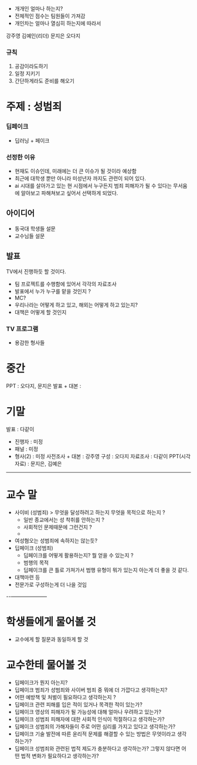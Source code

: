 - 개개인 얼마나 하는지?
- 전체적인 점수는 팀원들이 가져감
- 개인차는 얼마나 열심히 하는지에 따라서 

강주영
김예인(리더)
문지은
오다지

### 규칙
1. 공감이라도하기
2. 일정 지키기
3. 간단하게라도 준비를 해오기
# 주제 : 성범죄
### 딥페이크
- 딥러닝 + 페이크
### 선정한 이유 
- 현재도 이슈인데, 미래에는 더 큰 이슈가 될 것이라 예상함
- 최근에 대학생 뿐만 아니라 미성년자 까지도 관련이 되어 있다.
- ai 시대를 살아가고 있는 현 시점에서 누구든지 범죄 피해자가 될 수 있다는 무서움에 알아보고 파해쳐보고 싶어서 선택하게 되었다.
## 아이디어
- 동국대 학생들 설문
- 교수님들 설문

## 발표
TV에서 진행하듯 할 것이다.
- 팀 프로젝트를 수행함에 있어서 각각의 자료조사
- 발표에서 누가 누구를 맡을 것인지 ?
- MC?
- 우리나라는 어떻게 하고 있고, 해외는 어떻게 하고 있는지?
- 대책은 어떻게 할 것인지

### TV 프로그램 
- 용감한 형사들

# 중간
PPT : 오다지, 문지은
발표 + 대본 : 
# 기말
발표 : 다같이
- 진행자 : 미정 
- 패널 : 미정
- 형사(2) : 미정
사전조사 + 대본 : 강주영
구성 : 오다지
자료조사 : 다같이
PPT(시각자료) : 문지은, 김예은


---
# 교수 말
- 사이비 (성범죄) > 무엇을 달성하려고 하는지 무엇을 목적으로 하는지 ?
	- 일반 종교에서는 성 착취를 안하는지 ?
	- 사회적인 문제때문에 그런건지 ?
	- 
- 여성혐오는 성범죄에 속하지는 않는듯?
- 딥페이크 (성범죄)
	- 딥페이크를 어떻게 활용하는지? 뭘 얻을 수 있는지 ?
	- 범행의 목적
	-  딥페이크를 큰 틀로 가져가서 범행 유형이 뭐가 있는지 아는게 더 좋을 것 같다.
-  대책마련 등
- 전문가로 구성하는게 더 나을 것임


--———————
# 학생들에게 물어볼 것
- 교수에게 할 질문과 동일하게 할 것
# 교수한테 물어볼 것
- 딥페이크가 뭔지 아는지?
- 딥페이크 범죄가 성범죄와 사이버 범죄 중 뭐에 더 가깝다고 생각하는지?
- 어떤 예방책 및 처벌이 필요하다고 생각하는지 ?
- 딥페이크 관련 피해를 입은 적이 있거나 목격한 적이 있는가?
- 딥페이크 영상의 피해자가 될 가능성에 대해 얼마나 우려하고 있는가?
- 딥페이크 성범죄 피해자에 대한 사회적 인식이 적절하다고 생각하는가?
- 딥페이크 성범죄의 가해자들이 주로 어떤 심리를 가지고 있다고 생각하는가?
- 딥페이크 기술 발전에 따른 윤리적 문제를 해결할 수 있는 방법은 무엇이라고 생각하는가?
- 딥페이크 성범죄와 관련된 법적 제도가 충분하다고 생각하는가? 그렇지 않다면 어떤 법적 변화가 필요하다고 생각하는가?


